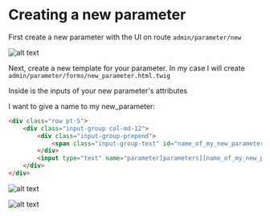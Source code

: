 # Creating a new parameter

First create a new parameter with the UI on route 
`admin/parameter/new`

![alt text](https://github.com/newQuery/damnWork/blob/master/public/readme/createparameter.PNG?raw=true)

Next, create a new template for your parameter. In my case I will create `admin/parameter/forms/new_parameter.html.twig`

Inside is the inputs of your new parameter's attributes

I want to give a name to my new_parameter:

```html
<div class="row pt-5">
    <div class="input-group col-md-12">
        <div class="input-group-prepend">
            <span class="input-group-text" id="name_of_my_new_parameter">Name</span>
        </div>
        <input type="text" name="parameter[parameters][name_of_my_new_parameter]" class="form-control" value="{% if form.parameters['name_of_my_new_parameter'] is defined %}{{ form.parameters['name_of_my_new_parameter'].vars.value }}{% endif %}">
    </div>
</div>
```

![alt text](https://github.com/newQuery/damnWork/blob/master/public/readme/create_attribute.PNG?raw=true)

![alt text](https://github.com/newQuery/damnWork/blob/master/public/readme/result_create_attribute.PNG?raw=true)

